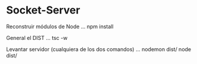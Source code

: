 # Socket-Server

Reconstruir módulos de Node
...
npm install

General el DIST
...
tsc -w

Levantar servidor (cualquiera de los dos comandos)
...
nodemon dist/
node dist/